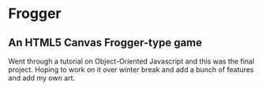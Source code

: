 # Frogger
## An HTML5 Canvas Frogger-type game

Went through a tutorial on Object-Oriented Javascript and this was the final project. Hoping to work on it over winter break and add 
a bunch of features and add my own art.
